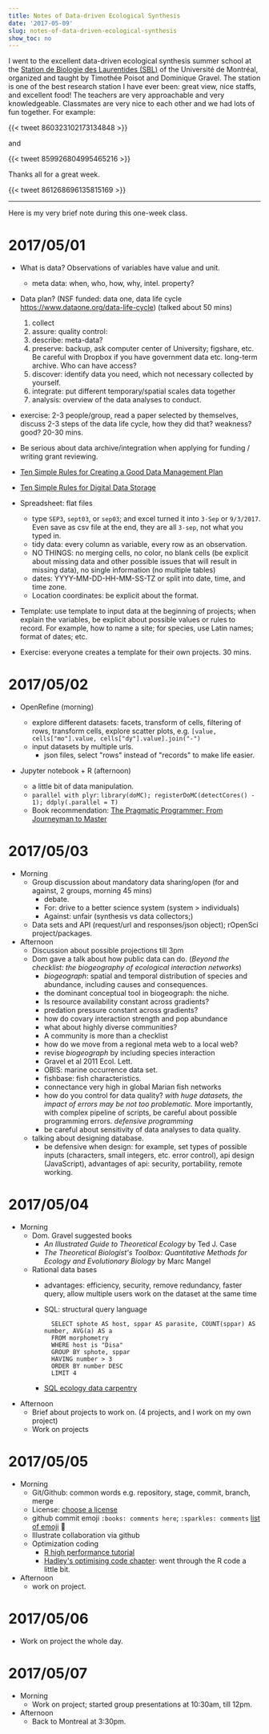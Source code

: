 ```yaml
---
title: Notes of Data-driven Ecological Synthesis
date: '2017-05-09'
slug: notes-of-data-driven-ecological-synthesis
show_toc: no
---
```


I went to the excellent data-driven ecological synthesis summer school at the [Station de Biologie des Laurentides (SBL)](http://www.sbl.umontreal.ca/index.html) of the Université de Montréal, organized and taught by Timothée Poisot and Dominique Gravel. The station is one of the best research station I have ever been: great view, nice staffs, and excellent food! The teachers are very approachable and very knowledgeable. Classmates are very nice to each other and we had lots of fun together. For example:

{{< tweet 860323102173134848 >}}

and

{{< tweet 859926804995465216 >}}

Thanks all for a great week.

{{< tweet 861268696135815169 >}}

********************

Here is my very brief note during this one-week class.

# 2017/05/01

- What is data? Observations of variables have value and unit. 
    + meta data: when, who, how, why, intel. property?

- Data plan? (NSF funded: data one, data life cycle <https://www.dataone.org/data-life-cycle>) (talked about 50 mins)
    1. collect 
    2. assure: quality control:
    3. describe: meta-data?
    4. preserve: backup, ask computer center of University; figshare, etc. Be careful with Dropbox if you have government data etc. long-term archive. Who can have access?
    5. discover: identify data you need, which not necessary collected by yourself.
    6. integrate: put different temporary/spatial scales data together
    7. analysis: overview of the data analyses to conduct.
- exercise: 2-3 people/group, read a paper selected by themselves, discuss 2-3 steps of the data life cycle, how they did that? weakness? good? 20-30 mins. 

- Be serious about data archive/integration when applying for funding / writing grant reviewing.

- [Ten Simple Rules for Creating a Good Data Management Plan](http://journals.plos.org/ploscompbiol/article?id=10.1371/journal.pcbi.1004525)
- [Ten Simple Rules for Digital Data Storage](http://journals.plos.org/ploscompbiol/article?id=10.1371/journal.pcbi.1005097)
- Spreadsheet: flat files
    + type `SEP3`, `sept03`, or `sep03`; and excel turned it into `3-Sep` or `9/3/2017`. Even save as csv file at the end, they are all `3-sep`, not what you typed in.
    + tidy data: every column as variable, every row as an observation.
    + NO THINGS: no merging cells, no color, no blank cells (be explicit about missing data and other possible issues that will result in missing data), no single information (no multiple tables)
    + dates: YYYY-MM-DD-HH-MM-SS-TZ or split into date, time, and time zone.
    + Location coordinates: be explicit about the format. 
- Template: use template to input data at the beginning of projects; when explain the variables, be explicit about possible values or rules to record. For example, how to name a site; for species, use Latin names; format of dates; etc.
- Exercise: everyone creates a template for their own projects. 30 mins.

# 2017/05/02

- OpenRefine (morning)
    + explore different datasets: facets, transform of cells, filtering of rows, transform cells, explore scatter plots, e.g. `[value, cells["mo"].value, cells["dy"].value].join("-")`
    + input datasets by multiple urls. 
        +  json files, select "rows" instead of "records" to make life easier. 

- Jupyter notebook + R (afternoon)
    + a little bit of data manipulation.
    + `parallel with plyr`: `library(doMC); registerDoMC(detectCores() - 1); ddply(.parallel = T)`
    + Book recommendation: [The Pragmatic Programmer: From Journeyman to Master](https://www.amazon.ca/Pragmatic-Programmer-Journeyman-Master/dp/020161622X)

# 2017/05/03

- Morning
    - Group discussion about mandatory data sharing/open (for and against, 2 groups, morning 45 mins)
        + debate.
        + For: drive to a better science system (system > individuals)
        + Against: unfair (synthesis vs data collectors;)
    - Data sets and API (request/url and responses/json object); rOpenSci project/packages.
- Afternoon
    - Discussion about possible projections till 3pm
    - Dom gave a talk about how public data can do. (*Beyond the checklist: the biogeography of ecological interaction networks*)
        + *biogeograph*: spatial and temporal distribution of species and abundance, including causes and consequences.
        + the dominant conceptual tool in biogeograph: the niche. 
        + Is resource availability constant across gradients?
        + predation pressure constant across gradients?
        + how do covary interaction strength and pop abundance
        + what about highly diverse communities?
        + A community is more than a checklist
        + how do we move from a regional meta web to a local web?
        + revise *biogeograph* by including species interaction
        + Gravel et al 2011 Ecol. Lett.
        + OBIS: marine occurrence data set.
        + fishbase: fish characteristics.
        + connectance very high in global Marian fish networks
        + how do you control for data quality? *with huge datasets, the impact of errors may be not too problematic.* More importantly, with complex pipeline of scripts, be careful about possible programming errors. *defensive programming*
        + be careful about sensitivity of data analyses to data quality.
    - talking about designing database.
        + be defensive when design: for example, set types of possible inputs (characters, small integers, etc. error control), api design (JavaScript), advantages of api: security, portability, remote working.

# 2017/05/04

- Morning
    + Dom. Gravel suggested books 
        * _An Illustrated Guide to Theoretical Ecology_ by Ted J. Case
        * _The Theoretical Biologist's Toolbox: Quantitative Methods for Ecology and Evolutionary Biology_ by Marc Mangel 
    + Rational data bases
        * advantages: efficiency, security, remove redundancy, faster query, allow multiple users work on the dataset at the same time
        * SQL: structural query language

                SELECT sphote AS host, sppar AS parasite, COUNT(sppar) AS number, AVG(a) AS a
                FROM morphometry 
                WHERE host is "Disa"
                GROUP BY sphote, sppar
                HAVING number > 3
                ORDER BY number DESC
                LIMIT 4

        * [SQL ecology data carpentry](http://www.datacarpentry.org/sql-ecology-lesson/) 
- Afternoon
    + Brief about projects to work on. (4 projects, and I work on my own project)
    + Work on projects

# 2017/05/05

- Morning
    + Git/Github: common words e.g. repository, stage, commit, branch, merge
    + License: [choose a license](https://choosealicense.com/appendix/)
    + github commit emoji `:books: comments here`; `:sparkles: comments` [list of emoji](https://github.com/slashsBin/styleguide-git-commit-message) :bug:
    + Illustrate collaboration via github
    + Optimization coding
        * [R high performance tutorial](http://dirk.eddelbuettel.com/papers/useR2010hpcTutorialHandout.pdf)
        * [Hadley's optimising code chapter](http://adv-r.had.co.nz/Profiling.html#performance-profiling): went through the R code a little bit.
- Afternoon
    + work on project. 

# 2017/05/06

- Work on project the whole day.

# 2017/05/07

- Morning
    + Work on project; started group presentations at 10:30am, till 12pm.
- Afternoon
    + Back to Montreal at 3:30pm.
